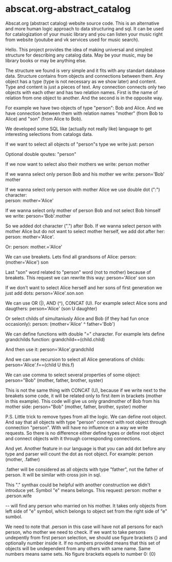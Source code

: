 # abscat.org-abstract_catalog
Abscat.org (abstract catalog) website source code. This is an alternative and more human logic approach to data structuring and sql. It can be used for catalogization of your music library and you can listen your music right from website (youtube and vk services used for music search).

Hello. This project provides the idea of making universal and simplest structure for describing any catalog data. 
May be your music, may be library books or may be anything else.

The structure we found is very simple and it fits with any standart database data.
Structure contains from objects and connections between them. Any object has a type (type is not necessary as we show later) and content. 
Type and content is just a pieces of text. Any connection connects only two objects with each other and has two relation names.
First is the name of relation from one object to another. And the second is in the opposite way.

For example we have two objects of type "person": Bob and Alice.
And we have connection between them with relation names "mother" (from Bob to Alice) and "son" (from Alice to Bob).

We developed some SQL like (actually not really like) language to get interesting selections from catalogs data.

If we want to select all objects of "person"s type we write just: 
person

Optional double qoutes: 
"person"

If we now want to select also their mothers we write: 
person mother

If we wanna select only person Bob and his mother we write:
person='Bob' mother

If we wanna  select only person with mother Alice we use double dot (":") character:  
person: mother='Alice'

If we wanna select only mother of person Bob and not select Bob himself we write: 
person='Bob'.mother

So we added dot character (".") after Bob.
If we wanna select person with mother Alice but do not want to select mother herself, we add dot after her: 
person: mother='Alice'.

Or:
person: mother.='Alice'

We can use breakets. Lets find all grandsons of Alice: 
person: (mother='Alice') son

Last "son" word related to "person" word (not to mother) because of breakets.
This request we can rewrite this way:
person='Alice' son son

If we don't want to select Alice herself and her sons of first generation we just add dots:
person='Alice'.son.son

We can use OR (|), AND (^), CONCAT (U). For example select Alice sons and daugthers:
person='Alice' (son U daughter)

Or select childs of simultaniusly Alice and Bob (if they had fun once occasionly):
person: (mother='Alice' ^ father='Bob')

We can define functions with double "=" character. For example lets define grandchilds function:
grandchild==(child.child)

And then use it:
person='Alice'.grandchild

And we can use recursion to select all Alice generations of childs:
person='Alice'.f==(child U this.f)

We can use comma to select several properties of some object:
person="Bob" (mother, father, brother, syster)

This is not the same thing with CONCAT (U), because if we write next to the breakets some code, it will be related only to first item in brackets (mother in this example).
This code will give us only grandmother of Bob from his mother side:
person="Bob" (mother, father, brother, syster) mother

P.S. Little trick to remove types from all the logic. We can define root object. And say that all objects with type "person" connect with root object through connection "person". With will have no influence on a way we write requests. So there is no difference either define types or define root object and connect objects with it through  corresponding connections.

And yet. Another feature in our language is that you can add dot before any type and parser will count the dot as root object.
For example: person (mother, .father)

.father will be considered as all objects with type "father", not the father of person. It will be similar with cross join in sql.

This "." synthax could be helpful with another construction we didn't introduce yet. Symbol "e" means belongs. 
This request: 
person: mother e .person.wife 

-- will find any person who married on his mother. It takes only objects from left side of "e" symbol, which belongs to object set from the right side of "e" sumbol.

We need to note that .person in this case will have not all persons for each person, who mother we need to check. If we want to take persons undepently from first person selection, we should use figure brackets {} and optionally number inside it. If no numbers provided means that this set of objects will be undependent from any others with same name. Same numbers means same sets. No figure brackets equels to number 0: {0}
